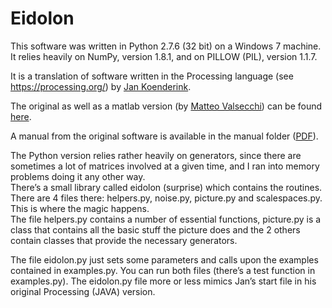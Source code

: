 # Eidolon

This software was written in Python 2.7.6 (32 bit) on a Windows 7 machine.<br/>
It relies heavily on NumPy, version 1.8.1, and on PILLOW (PIL), version 1.1.7.

It is a translation of software written in the Processing language 
(see https://processing.org/) by <a href="http://www.gestaltrevision.be/en/about-us/contact/all-contacts/45">Jan Koenderink</a>.

The original as well as a matlab version (by <a href="http://www.allpsych.uni-giessen.de/matteo/">Matteo Valsecchi</a>) can be found <a href="http://www.allpsych.uni-giessen.de/EidolonFactories/index.htm">here</a>.

A manual from the original software is available in the manual folder (<a href="https://github.com/gestaltrevision/Eidolon/blob/master/manual/Manual_1024x512_page.pdf">PDF</a>).

The Python version relies rather heavily on generators, since there are sometimes a lot of matrices involved at a given time, and I ran into memory problems doing it any other way.<br/>
There’s a small library called eidolon (surprise) which contains the routines. There are 4 files there: helpers.py, noise.py, picture.py and scalespaces.py. This is where the magic happens.<br/>
The file helpers.py contains a number of essential functions, picture.py is a class that contains all the basic stuff the picture does and the 2 others contain classes that provide the necessary generators. 

The file eidolon.py just sets some parameters and calls upon the examples contained in examples.py. You can run both files (there’s a test function in examples.py). The eidolon.py file more or less mimics Jan’s start file in his original Processing (JAVA) version.
